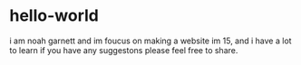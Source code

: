 # hello-world
i am noah garnett and im foucus on making a website
 im 15, and i have a lot to learn
 if you have any suggestons please feel free to share.
